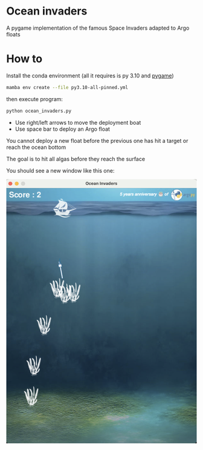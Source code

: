 # Ocean invaders

A pygame implementation of the famous Space Invaders adapted to Argo floats

# How to

Install the conda environment (all it requires is py 3.10 and [pygame](https://www.pygame.org/))
```bash
mamba env create --file py3.10-all-pinned.yml
```

then execute program:
```bash
python ocean_invaders.py
```

- Use right/left arrows to move the deployment boat
- Use space bar to deploy an Argo float

You cannot deploy a new float before the previous one has hit a target or reach the ocean bottom

The goal is to hit all algas before they reach the surface 

You should see a new window like this one:

![ocean_invaders_screenshot.png](ocean_invaders_screenshot.png)
